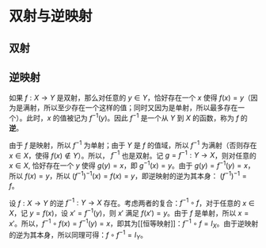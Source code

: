 # 双射与逆映射

## 双射


## 逆映射

如果 $f:X \to Y$ 是双射，那么对任意的 $y \in Y$，恰好存在一个 $x$ 使得 $f(x) = y$（因为是满射，所以至少存在一个这样的值；同时又因为是单射，所以最多存在一个）。此时，$x$ 的值被记为 $f^{-1}(y)$。因此 $f^{-1}$ 是一个从 $Y$ 到 $X$ 的函数，称为 $f$ 的**逆**。

由于 $f$ 是映射，所以 $f^{-1}$ 为单射；由于 $Y$ 是 $f$ 的值域，所以 $f^{-1}$ 为满射（否则存在 $x \in X$，使得 $f(x) \notin Y$）。所以， $f^{-1}$ 也是双射。记 $g=f^{-1}:Y\to X$，则对任意的 $x \in X$, 恰好存在一个 $y$ 使得 $g(y) = x$，即 $g^{-1}(x)=y$。由于 $g(y)=f^{-1}(y)=x$，所以 $f(x)=y$，所以 $(f^{-1})^{-1}(x)=f(x)=y$，即逆映射的逆为其本身： $(f^{-1})^{-1}=f$。

设 $f:X \to Y$ 的逆 $f^{-1}:Y \to X$ 存在。考虑两者的复合：$f^{-1} \circ f$，对于任意的 $x \in X$，记 $y=f(x)$，设 $x'=f^{-1}(y)$，则 $x'$ 满足 $f(x')=y$。由于 $f$ 是单射，所以 $x=x'$。所以，$f^{-1} \circ f(x)=f^{-1}(y)=x$，即其为[[恒等映射]]：$f^{-1} \circ f=I_{X}$。由于逆映射的逆为其本身，所以同理可得：$f \circ f^{-1}=I_{Y}$。